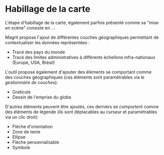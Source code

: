 # Habillage de la carte

L'étape d'habillage de la carte, également parfois présenté comme sa "mise en scène" consiste en ...

Magrit propose l'ajout de différentes couches géographiques permettant de contextualiser les données représentées :

- Tracé des pays du monde
- Tracé des limites administratives à différents échellons infra-nationaux (Europe, USA, Brésil)


L'outil propose également d'ajouter des éléments se comportant comme des couches géographiques (ces éléments sont paramétrables via le *gestionnaire de couches*):

- Graticule
- Dessin de l'emprise du globe


D'autres éléments peuvent être ajoutés, ces derniers se comportent comme des éléments de légende (ils sont déplacables au curseur et paramétrables via un clic droit):

- Flèche d'orientation
- Zone de texte
- Ellipse
- Flèche personnalisable
- Symbole
